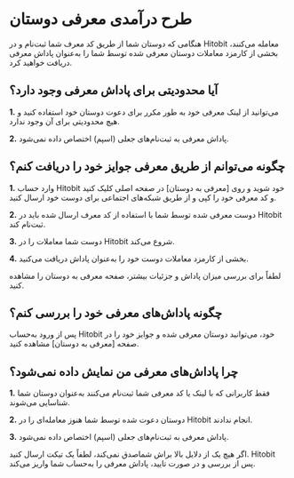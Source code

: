 # طرح درآمدی معرفی دوستان

هنگامی که دوستان شما از طریق کد معرف شما ثبت‌نام و در Hitobit معامله می‌کنند، بخشی از کارمزد معاملات دوستان معرفی شده توسط شما را به‌عنوان پاداش معرفی دریافت خواهید کرد.

## آیا محدودیتی برای پاداش معرفی وجود دارد؟

**1.**	می‌توانید از لینک معرفی خود به طور مکرر برای دعوت دوستان خود استفاده کنید و هیچ محدودیتی برای آن وجود ندارد.

**2.**  پاداش معرفی به ثبت‌نام‌های جعلی (اسپم) اختصاص داده نمی‌شود.

## چگونه می‌توانم از طریق معرفی جوایز خود را دریافت کنم؟

**1.** وارد حساب Hitobit خود شوید و روی [معرفی به دوستان] در صفحه اصلی کلیک کنید و کد معرفی خود را کپی و از طریق شبکه‌های اجتماعی برای دوست خود ارسال کنید.

**2.**	دوست معرفی شده توسط شما با استفاده از کد معرف ارسال شده باید در Hitobit ثبت‌نام کند.

**3.**	دوست شما معاملات را در Hitobit  شروع می‌کند.

**4.**	بخشی از کارمزد معاملات دوست خود را به‌عنوان پاداش دریافت  می‌کنید.

لطفاً برای بررسی میزان پاداش و جزئیات بیشتر، صفحه معرفی به دوستان را مشاهده کنید.

## چگونه پاداش‌های معرفی خود را بررسی کنم؟

پس از ورود به‌حساب Hitobit خود، می‌توانید دوستان معرفی شده و جوایز خود را در صفحه [معرفی به دوستان] مشاهده کنید.

## چرا پاداش‌های معرفی من نمایش داده نمی‌شود؟

**1.**	فقط کاربرانی که با لینک یا کد معرفی شما ثبت‌نام می‌کنند به‌عنوان دوستان شما شناسایی می‌شوند.

**2.**	دوستان دعوت شده توسط شما هنوز معامله‌ای را در Hitobit انجام ندادند.

**3.**	پاداش معرفی به ثبت‌نام‌های جعلی (اسپم) اختصاص داده نمی‌شود.

اگر هیچ یک از دلایل بالا براش شماصدق نمی‌کند، لطفاً یک تیکت ارسال کنید. Hitobit پس از بررسی و در صورت تایید، پاداش معرفی را به‌حساب شما واریز می‌کند.
